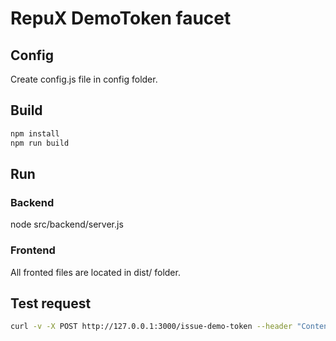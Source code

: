 
# RepuX DemoToken faucet

## Config

Create config.js file in config folder.

## Build

```bash
npm install
npm run build
```

## Run

### Backend

node src/backend/server.js  

### Frontend

All fronted files are located in dist/ folder.

## Test request

```bash
curl -v -X POST http://127.0.0.1:3000/issue-demo-token --header "Content-Type: application/json" -d '{"recipientAddress":"0x08AB86b24ae7F375aE962D134eA32178aBbEF04a" }'
```